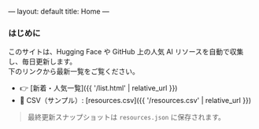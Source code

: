 —
layout: default
title: Home
—

### はじめに
このサイトは、Hugging Face や GitHub 上の人気 AI リソースを自動で収集し、毎日更新します。  
下のリンクから最新一覧をご覧ください。

- 👉 [新着・人気一覧]({{ '/list.html' | relative_url }})
- 📄 CSV（サンプル）: [resources.csv]({{ '/resources.csv' | relative_url }})

> 最終更新スナップショットは `resources.json` に保存されます。